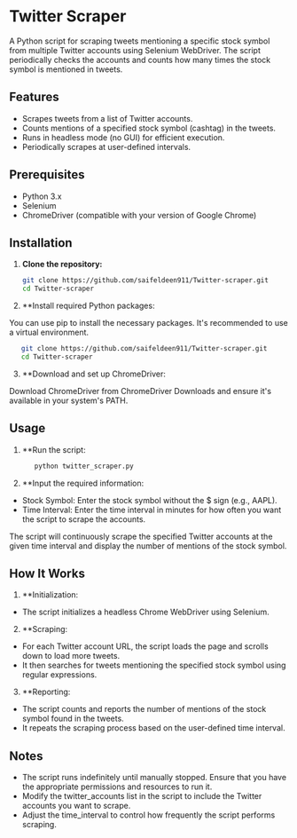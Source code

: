# Twitter Scraper

A Python script for scraping tweets mentioning a specific stock symbol from multiple Twitter accounts using Selenium WebDriver. The script periodically checks the accounts and counts how many times the stock symbol is mentioned in tweets.

## Features

- Scrapes tweets from a list of Twitter accounts.
- Counts mentions of a specified stock symbol (cashtag) in the tweets.
- Runs in headless mode (no GUI) for efficient execution.
- Periodically scrapes at user-defined intervals.

## Prerequisites

- Python 3.x
- Selenium
- ChromeDriver (compatible with your version of Google Chrome)

## Installation

1. **Clone the repository:**

   ```bash
   git clone https://github.com/saifeldeen911/Twitter-scraper.git
   cd Twitter-scraper
   
2. **Install required Python packages:

You can use pip to install the necessary packages. It's recommended to use a virtual environment.

   ```bash
      git clone https://github.com/saifeldeen911/Twitter-scraper.git
      cd Twitter-scraper
   ```
3. **Download and set up ChromeDriver:

Download ChromeDriver from ChromeDriver Downloads and ensure it's available in your system's PATH.

## Usage
1. **Run the script:
   
   ```bash
      python twitter_scraper.py
   ```
2. **Input the required information:

- Stock Symbol: Enter the stock symbol without the $ sign (e.g., AAPL).
- Time Interval: Enter the time interval in minutes for how often you want the script to scrape the accounts.

The script will continuously scrape the specified Twitter accounts at the given time interval and display the number of mentions of the stock symbol.

## How It Works

1. **Initialization:

- The script initializes a headless Chrome WebDriver using Selenium.

2. **Scraping:

- For each Twitter account URL, the script loads the page and scrolls down to load more tweets.
- It then searches for tweets mentioning the specified stock symbol using regular expressions.
  
3. **Reporting:

- The script counts and reports the number of mentions of the stock symbol found in the tweets.
- It repeats the scraping process based on the user-defined time interval.

## Notes

- The script runs indefinitely until manually stopped. Ensure that you have the appropriate permissions and resources to run it.
- Modify the twitter_accounts list in the script to include the Twitter accounts you want to scrape.
- Adjust the time_interval to control how frequently the script performs scraping.

